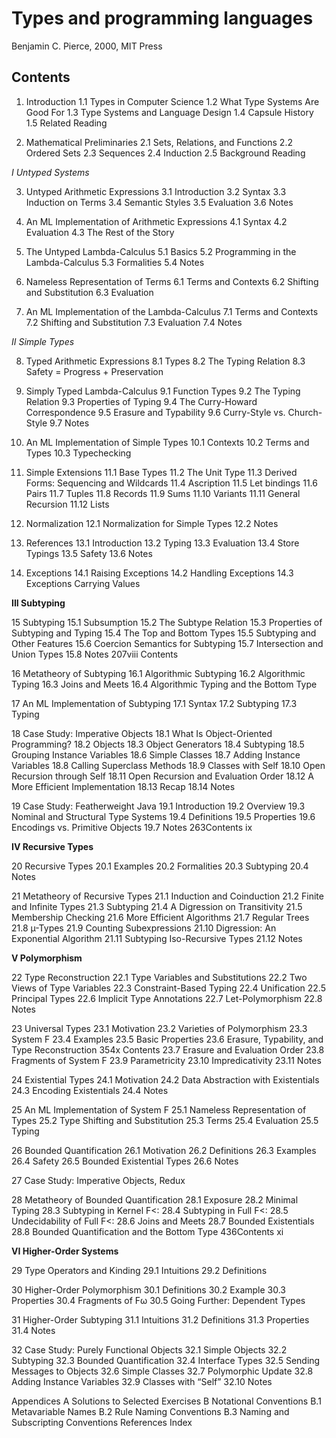 # Types and programming languages
Benjamin C. Pierce, 2000, MIT Press


## Contents

1. Introduction
  1.1 Types in Computer Science
  1.2 What Type Systems Are Good For
  1.3 Type Systems and Language Design
  1.4 Capsule History
  1.5 Related Reading

2. Mathematical Preliminaries
  2.1 Sets, Relations, and Functions
  2.2 Ordered Sets
  2.3 Sequences
  2.4 Induction
  2.5 Background Reading

*I Untyped Systems*

3. Untyped Arithmetic Expressions
  3.1 Introduction
  3.2 Syntax
  3.3 Induction on Terms
  3.4 Semantic Styles
  3.5 Evaluation
  3.6 Notes

4. An ML Implementation of Arithmetic Expressions
  4.1 Syntax
  4.2 Evaluation
  4.3 The Rest of the Story

5. The Untyped Lambda-Calculus
  5.1 Basics
  5.2 Programming in the Lambda-Calculus
  5.3 Formalities
  5.4 Notes

6. Nameless Representation of Terms
  6.1 Terms and Contexts
  6.2 Shifting and Substitution
  6.3 Evaluation

7. An ML Implementation of the Lambda-Calculus
  7.1 Terms and Contexts
  7.2 Shifting and Substitution
  7.3 Evaluation
  7.4 Notes

*II Simple Types*

8. Typed Arithmetic Expressions
  8.1 Types
  8.2 The Typing Relation
  8.3 Safety = Progress + Preservation

9. Simply Typed Lambda-Calculus
  9.1 Function Types
  9.2 The Typing Relation
  9.3 Properties of Typing
  9.4 The Curry-Howard Correspondence
  9.5 Erasure and Typability
  9.6 Curry-Style vs. Church-Style
  9.7 Notes

10. An ML Implementation of Simple Types
  10.1 Contexts
  10.2 Terms and Types
  10.3 Typechecking

11. Simple Extensions
  11.1 Base Types
  11.2 The Unit Type
  11.3 Derived Forms: Sequencing and Wildcards
  11.4 Ascription
  11.5 Let bindings
  11.6 Pairs
  11.7 Tuples
  11.8 Records
  11.9 Sums
  11.10 Variants
  11.11 General Recursion
  11.12 Lists

12. Normalization
  12.1 Normalization for Simple Types
  12.2 Notes

13. References
  13.1 Introduction
  13.2 Typing
  13.3 Evaluation
  13.4 Store Typings
  13.5 Safety
  13.6 Notes

14. Exceptions 
  14.1 Raising Exceptions 
  14.2 Handling Exceptions 
  14.3 Exceptions Carrying Values 

__III Subtyping__

15 Subtyping 
  15.1 Subsumption 
  15.2 The Subtype Relation 
  15.3 Properties of Subtyping and Typing 
  15.4 The Top and Bottom Types 
  15.5 Subtyping and Other Features 
  15.6 Coercion Semantics for Subtyping 
  15.7 Intersection and Union Types 
  15.8 Notes 207viii Contents

16 Metatheory of Subtyping 
  16.1 Algorithmic Subtyping 
  16.2 Algorithmic Typing 
  16.3 Joins and Meets 
  16.4 Algorithmic Typing and the Bottom Type 

17 An ML Implementation of Subtyping 
  17.1 Syntax 
  17.2 Subtyping 
  17.3 Typing 

18 Case Study: Imperative Objects 
  18.1 What Is Object-Oriented Programming? 
  18.2 Objects 
  18.3 Object Generators 
  18.4 Subtyping 
  18.5 Grouping Instance Variables 
  18.6 Simple Classes 
  18.7 Adding Instance Variables 
  18.8 Calling Superclass Methods 
  18.9 Classes with Self 
  18.10 Open Recursion through Self 
  18.11 Open Recursion and Evaluation Order 
  18.12 A More Efficient Implementation 
  18.13 Recap 
  18.14 Notes 

19 Case Study: Featherweight Java 
  19.1 Introduction 
  19.2 Overview 
  19.3 Nominal and Structural Type Systems 
  19.4 Definitions 
  19.5 Properties 
  19.6 Encodings vs. Primitive Objects 
  19.7 Notes 263Contents ix

__IV Recursive Types__

20 Recursive Types 
  20.1 Examples 
  20.2 Formalities 
  20.3 Subtyping 
  20.4 Notes 

21 Metatheory of Recursive Types 
  21.1 Induction and Coinduction 
  21.2 Finite and Infinite Types 
  21.3 Subtyping 
  21.4 A Digression on Transitivity 
  21.5 Membership Checking 
  21.6 More Efficient Algorithms 
  21.7 Regular Trees 
  21.8 µ-Types 
  21.9 Counting Subexpressions 
  21.10 Digression: An Exponential Algorithm 
  21.11 Subtyping Iso-Recursive Types 
  21.12 Notes 

__V Polymorphism__

22 Type Reconstruction 
  22.1 Type Variables and Substitutions 
  22.2 Two Views of Type Variables 
  22.3 Constraint-Based Typing 
  22.4 Unification 
  22.5 Principal Types 
  22.6 Implicit Type Annotations 
  22.7 Let-Polymorphism 
  22.8 Notes 

23 Universal Types 
  23.1 Motivation 
  23.2 Varieties of Polymorphism 
  23.3 System F 
  23.4 Examples 
  23.5 Basic Properties 
  23.6 Erasure, Typability, and Type Reconstruction 354x Contents
  23.7 Erasure and Evaluation Order 
  23.8 Fragments of System F 
  23.9 Parametricity 
  23.10 Impredicativity 
  23.11 Notes 

24 Existential Types 
  24.1 Motivation 
  24.2 Data Abstraction with Existentials 
  24.3 Encoding Existentials 
  24.4 Notes 

25 An ML Implementation of System F 
  25.1 Nameless Representation of Types 
  25.2 Type Shifting and Substitution 
  25.3 Terms 
  25.4 Evaluation 
  25.5 Typing 

26 Bounded Quantification 
  26.1 Motivation 
  26.2 Definitions 
  26.3 Examples 
  26.4 Safety 
  26.5 Bounded Existential Types 
  26.6 Notes 

27 Case Study: Imperative Objects, Redux 

28 Metatheory of Bounded Quantification 
  28.1 Exposure 
  28.2 Minimal Typing 
  28.3 Subtyping in Kernel F<: 
  28.4 Subtyping in Full F<: 
  28.5 Undecidability of Full F<: 
  28.6 Joins and Meets 
  28.7 Bounded Existentials 
  28.8 Bounded Quantification and the Bottom Type 436Contents xi

__VI Higher-Order Systems__

29 Type Operators and Kinding 
  29.1 Intuitions 
  29.2 Definitions 

30 Higher-Order Polymorphism 
  30.1 Definitions 
  30.2 Example 
  30.3 Properties 
  30.4 Fragments of Fω 
  30.5 Going Further: Dependent Types 

31 Higher-Order Subtyping 
  31.1 Intuitions 
  31.2 Definitions 
  31.3 Properties 
  31.4 Notes 

32 Case Study: Purely Functional Objects 
  32.1 Simple Objects 
  32.2 Subtyping 
  32.3 Bounded Quantification 
  32.4 Interface Types 
  32.5 Sending Messages to Objects 
  32.6 Simple Classes 
  32.7 Polymorphic Update 
  32.8 Adding Instance Variables 
  32.9 Classes with “Self” 
  32.10 Notes 

Appendices
  A Solutions to Selected Exercises 
  B Notational Conventions 
  B.1 Metavariable Names 
  B.2 Rule Naming Conventions 
  B.3 Naming and Subscripting Conventions 
  References 
  Index
